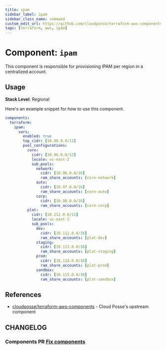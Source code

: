 ```yaml
---
title: ipam
sidebar_label: ipam
sidebar_class_name: command
custom_edit_url: https://github.com/cloudposse/terraform-aws-components/blob/main/modules/ipam/README.md
tags: [terraform, aws, ipam]
---
```


# Component: `ipam`

This component is responsible for provisioning IPAM per region in a centralized account.

## Usage

**Stack Level**: Regional

Here's an example snippet for how to use this component.

```yaml
components:
  terraform:
    ipam:
      vars:
        enabled: true
        top_cidr: [10.96.0.0/11]
        pool_configurations:
          core:
            cidr: [10.96.0.0/12]
            locale: us-east-2
            sub_pools:
              network:
                cidr: [10.96.0.0/16]
                ram_share_accounts: [core-network]
              auto:
                cidr: [10.97.0.0/16]
                ram_share_accounts: [core-auto]
              corp:
                cidr: [10.98.0.0/16]
                ram_share_accounts: [core-corp]
          plat:
            cidr: [10.112.0.0/12]
            locale: us-east-2
            sub_pools:
              dev:
                cidr: [10.112.0.0/16]
                ram_share_accounts: [plat-dev]
              staging:
                cidr: [10.113.0.0/16]
                ram_share_accounts: [plat-staging]
              prod:
                cidr: [10.114.0.0/16]
                ram_share_accounts: [plat-prod]
              sandbox:
                cidr: [10.115.0.0/16]
                ram_share_accounts: [plat-sandbox]
```

<!-- prettier-ignore-start -->
<!-- BEGINNING OF PRE-COMMIT-TERRAFORM DOCS HOOK -->
<!-- hello terraform-docs -->
<!-- END OF PRE-COMMIT-TERRAFORM DOCS HOOK -->
<!-- prettier-ignore-end -->

## References

- [cloudposse/terraform-aws-components](https://github.com/cloudposse/terraform-aws-components/tree/main/modules/TODO) -
  Cloud Posse's upstream component



## CHANGELOG

### Components PR [Fix components](https://github.com/cloudposse/terraform-aws-components/pull/855)

